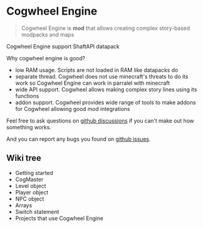 # Cogwheel Engine

> Cogwheel Engine is **mod** that allows creating complex story-based modpacks and maps

Cogwheel Engine <a onclick="$story.to('/wiki/wiki.html?p=wiki/projects/shaft/awesome')">support</a> ShaftAPI datapack

Why cogwheel engine is good?
- low RAM usage. Scripts are not loaded in RAM like datapacks do
- separate thread. Cogwheel does not use minecraft's threats to do its work so Cogwheel Engine can work in parralel with minecraft
- wide API support. Cogwheel allows making complex story lines using its functions
- addon support. Cogwheel provides wide range of tools to make addons for Cogwheel allowing good mod integrations

Feel free to ask questions on [github discussions](https://github.com/orgs/StoryAnvil/discussions/categories/general) if you can't make out how something works.

And you can report any bugs you found on [github issues](https://github.com/StoryAnvil/ResourcesAndIssues/issues/new?template=CogwheelEngine.yaml).

## Wiki tree

- <a onclick="$story.to('/wiki/wiki.html?p=wiki/projects/cogwheel/start')">Getting started</a>
- <a onclick="$story.to('/wiki/wiki.html?p=wiki/projects/cogwheel/cogmaster')">CogMaster</a>
- <a onclick="$story.to('/wiki/wiki.html?p=wiki/projects/cogwheel/level')">Level object</a>
- <a onclick="$story.to('/wiki/wiki.html?p=wiki/projects/cogwheel/player')">Player object</a>
- <a onclick="$story.to('/wiki/wiki.html?p=wiki/projects/cogwheel/npc')">NPC object</a>
- <a onclick="$story.to('/wiki/wiki.html?p=wiki/projects/cogwheel/array')">Arrays</a>
- <a onclick="$story.to('/wiki/wiki.html?p=wiki/projects/cogwheel/switch')">Switch statement</a>
- <a onclick="$story.to('/wiki/dev.html?p=wiki/projects/cogwheel/awesome')">Projects that use Cogwheel Engine</a>
